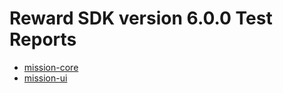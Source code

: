 # Reward SDK version 6.0.0 Test Reports

* [mission-core](mission-core/html/index.html)
* [mission-ui](mission-ui/html/index.html)